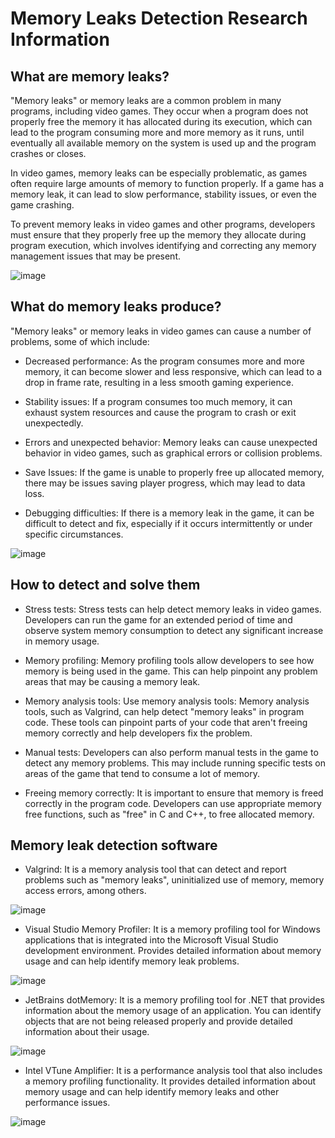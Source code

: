 # Memory Leaks Detection Research Information

## What are memory leaks?

"Memory leaks" or memory leaks are a common problem in many programs, including video games. They occur when a program does not properly free the memory it has allocated during its execution, which can lead to the program consuming more and more memory as it runs, until eventually all available memory on the system is used up and the program crashes or closes.

In video games, memory leaks can be especially problematic, as games often require large amounts of memory to function properly. If a game has a memory leak, it can lead to slow performance, stability issues, or even the game crashing.

To prevent memory leaks in video games and other programs, developers must ensure that they properly free up the memory they allocate during program execution, which involves identifying and correcting any memory management issues that may be present.

![image](https://user-images.githubusercontent.com/99950178/231739735-457f8e2d-55dd-4ebe-aed9-a60740ff9905.png)

## What do memory leaks produce?

"Memory leaks" or memory leaks in video games can cause a number of problems, some of which include:

- Decreased performance: As the program consumes more and more memory, it can become slower and less responsive, which can lead to a drop in frame rate, resulting in a less smooth gaming experience.

- Stability issues: If a program consumes too much memory, it can exhaust system resources and cause the program to crash or exit unexpectedly.

- Errors and unexpected behavior: Memory leaks can cause unexpected behavior in video games, such as graphical errors or collision problems.

- Save Issues: If the game is unable to properly free up allocated memory, there may be issues saving player progress, which may lead to data loss.

- Debugging difficulties: If there is a memory leak in the game, it can be difficult to detect and fix, especially if it occurs intermittently or under specific circumstances.

![image](https://user-images.githubusercontent.com/99950178/231746631-2ea78d4d-38a9-4ffc-bb39-a3a24e5ba0b9.png)

## How to detect and solve them

- Stress tests: Stress tests can help detect memory leaks in video games. Developers can run the game for an extended period of time and observe system memory consumption to detect any significant increase in memory usage.

- Memory profiling: Memory profiling tools allow developers to see how memory is being used in the game. This can help pinpoint any problem areas that may be causing a memory leak.

- Memory analysis tools: Use memory analysis tools: Memory analysis tools, such as Valgrind, can help detect "memory leaks" in program code. These tools can pinpoint parts of your code that aren't freeing memory correctly and help developers fix the problem.

- Manual tests: Developers can also perform manual tests in the game to detect any memory problems. This may include running specific tests on areas of the game that tend to consume a lot of memory.

- Freeing memory correctly: It is important to ensure that memory is freed correctly in the program code. Developers can use appropriate memory free functions, such as "free" in C and C++, to free allocated memory.

## Memory leak detection software

- Valgrind: It is a memory analysis tool that can detect and report problems such as "memory leaks", uninitialized use of memory, memory access errors, among others.

![image](https://user-images.githubusercontent.com/99950178/231746201-d5a5e2a7-c0e7-451c-8bef-519ed965757c.png)

- Visual Studio Memory Profiler: It is a memory profiling tool for Windows applications that is integrated into the Microsoft Visual Studio development environment. Provides detailed information about memory usage and can help identify memory leak problems.

![image](https://user-images.githubusercontent.com/99950178/231746324-d853b897-35a4-4cfd-ac67-95780dc8afa5.png)

- JetBrains dotMemory: It is a memory profiling tool for .NET that provides information about the memory usage of an application. You can identify objects that are not being released properly and provide detailed information about their usage.

![image](https://user-images.githubusercontent.com/99950178/231746426-2ff00e9b-25c0-45ed-817b-c95c4a78b563.png)

- Intel VTune Amplifier: It is a performance analysis tool that also includes a memory profiling functionality. It provides detailed information about memory usage and can help identify memory leaks and other performance issues.

![image](https://user-images.githubusercontent.com/99950178/231746491-8ee04fb8-981c-41c2-a484-e5a97203e416.png)

